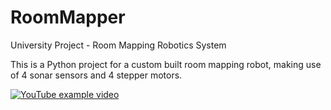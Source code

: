# RoomMapper
University Project - Room Mapping Robotics System

This is a Python project for a custom built room mapping robot, 
making use of 4 sonar sensors and 4 stepper motors.

[![YouTube example video](http://img.youtube.com/vi/wTtrh7xDC1w/0.jpg)](https://www.youtube.com/watch?v=wTtrh7xDC1w)